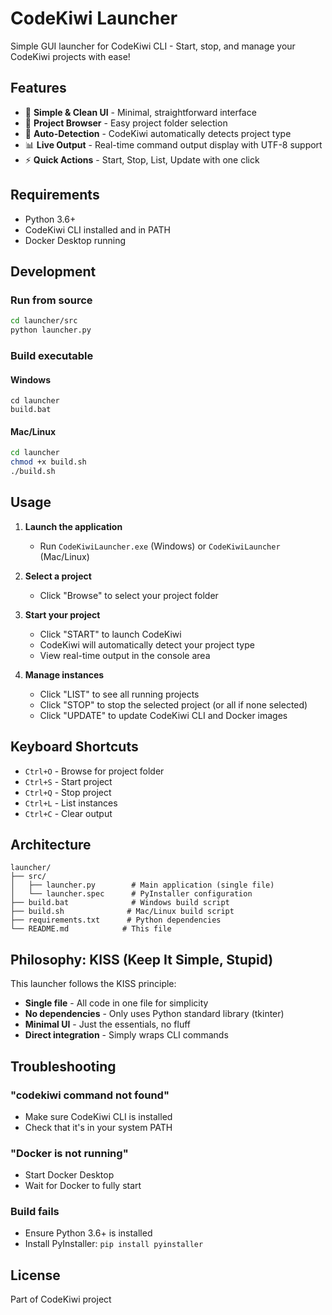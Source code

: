 # CodeKiwi Launcher

Simple GUI launcher for CodeKiwi CLI - Start, stop, and manage your CodeKiwi projects with ease!

## Features

- 🚀 **Simple & Clean UI** - Minimal, straightforward interface
- 📁 **Project Browser** - Easy project folder selection
- 🤖 **Auto-Detection** - CodeKiwi automatically detects project type
- 📊 **Live Output** - Real-time command output display with UTF-8 support
- ⚡ **Quick Actions** - Start, Stop, List, Update with one click

## Requirements

- Python 3.6+
- CodeKiwi CLI installed and in PATH
- Docker Desktop running

## Development

### Run from source
```bash
cd launcher/src
python launcher.py
```

### Build executable

#### Windows
```batch
cd launcher
build.bat
```

#### Mac/Linux
```bash
cd launcher
chmod +x build.sh
./build.sh
```

## Usage

1. **Launch the application**
   - Run `CodeKiwiLauncher.exe` (Windows) or `CodeKiwiLauncher` (Mac/Linux)

2. **Select a project**
   - Click "Browse" to select your project folder

3. **Start your project**
   - Click "START" to launch CodeKiwi
   - CodeKiwi will automatically detect your project type
   - View real-time output in the console area

4. **Manage instances**
   - Click "LIST" to see all running projects
   - Click "STOP" to stop the selected project (or all if none selected)
   - Click "UPDATE" to update CodeKiwi CLI and Docker images

## Keyboard Shortcuts

- `Ctrl+O` - Browse for project folder
- `Ctrl+S` - Start project
- `Ctrl+Q` - Stop project
- `Ctrl+L` - List instances
- `Ctrl+C` - Clear output

## Architecture

```
launcher/
├── src/
│   ├── launcher.py        # Main application (single file)
│   └── launcher.spec      # PyInstaller configuration
├── build.bat              # Windows build script
├── build.sh              # Mac/Linux build script
├── requirements.txt      # Python dependencies
└── README.md            # This file
```

## Philosophy: KISS (Keep It Simple, Stupid)

This launcher follows the KISS principle:
- **Single file** - All code in one file for simplicity
- **No dependencies** - Only uses Python standard library (tkinter)
- **Minimal UI** - Just the essentials, no fluff
- **Direct integration** - Simply wraps CLI commands

## Troubleshooting

### "codekiwi command not found"
- Make sure CodeKiwi CLI is installed
- Check that it's in your system PATH

### "Docker is not running"
- Start Docker Desktop
- Wait for Docker to fully start

### Build fails
- Ensure Python 3.6+ is installed
- Install PyInstaller: `pip install pyinstaller`

## License

Part of CodeKiwi project